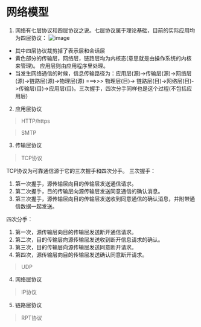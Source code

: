 # 网络模型

1. 网络有七层协议和四层协议之说。七层协议属于理论基础，目前的实际应用均为四层协议：
![image](https://user-images.githubusercontent.com/20439371/125456951-7357c55d-2dad-462d-8933-55f861d316f8.png)

- 其中四层协议裁剪掉了表示层和会话层
- 黄色部分的传输层，网络层，链路层均为内核态(意思就是由操作系统的内核来管理)。 应用层则由应用程序里处理。
- 当发生网络通信的时候，信息传输路径为：应用层(源)->传输层(源)->网络层(源)->链路层(源)->物理层(源)  ===>>> 物理层(目)-> 链路层(目)->网络层(目)->传输层(目)->应用层(目)。三次握手，四次分手同样也是这个过程(不包括应用层)

2. 应用层协议

> HTTP/https

> SMTP

3. 传输层协议

> TCP协议

TCP协议为可靠通信源于它的三次握手和四次分手。
三次握手：

  1. 第一次握手，源传输层向目的传输层发送通信请求。
  2. 第二次握手，目的传输层向源传输层发送同意通信的确认消息。
  3. 第三次握手，源传输层向目的传输层发送收到同意通信的确认消息，并附带通信数据一起发送。

四次分手：
  1. 第一次，源传输层向目的传输层发送断开通信请求。
  2. 第二次，目的传输层向源传输层发送收到断开信息请求的确认。
  3. 第三次，目的传输层向源传输层发送同意断开请求。
  4. 第四次，源传输层向目的传输层发送确认同意断开请求。

> UDP

4. 网络层协议

> IP协议

5. 链路层协议

> RPT协议
